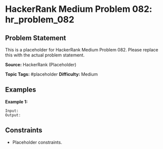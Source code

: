 # HackerRank Medium Problem 082: hr_problem_082

## Problem Statement

This is a placeholder for HackerRank Medium Problem 082.
Please replace this with the actual problem statement.

**Source:** HackerRank (Placeholder)

**Topic Tags:** #placeholder
**Difficulty:** Medium

## Examples

**Example 1:**

```
Input:
Output:
```

## Constraints

- Placeholder constraints.

